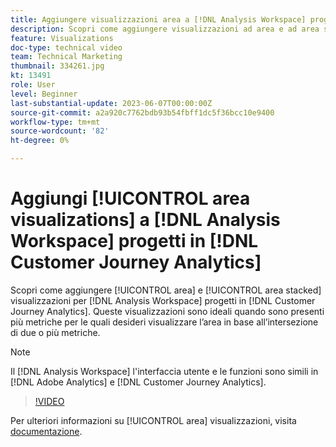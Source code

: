 ```yaml
---
title: Aggiungere visualizzazioni area a [!DNL Analysis Workspace] progetti
description: Scopri come aggiungere visualizzazioni ad area e ad area sovrapposte a [!DNL Analysis Workspace] progetti in [!DNL Customer Journey Analytics].
feature: Visualizations
doc-type: technical video
team: Technical Marketing
thumbnail: 334261.jpg
kt: 13491
role: User
level: Beginner
last-substantial-update: 2023-06-07T00:00:00Z
source-git-commit: a2a920c7762bdb93b54fbff1dc5f36bcc10e9400
workflow-type: tm+mt
source-wordcount: '82'
ht-degree: 0%

---
```


# Aggiungi [!UICONTROL area visualizations] a [!DNL Analysis Workspace] progetti in [!DNL Customer Journey Analytics]

Scopri come aggiungere [!UICONTROL area] e [!UICONTROL area stacked] visualizzazioni per [!DNL Analysis Workspace] progetti in [!DNL Customer Journey Analytics]. Queste visualizzazioni sono ideali quando sono presenti più metriche per le quali desideri visualizzare l’area in base all’intersezione di due o più metriche.

>[!NOTE]
>
>Il [!DNL Analysis Workspace] l&#39;interfaccia utente e le funzioni sono simili in [!DNL Adobe Analytics] e [!DNL Customer Journey Analytics].

>[!VIDEO](https://video.tv.adobe.com/v/334261/?quality=12&learn=on)

Per ulteriori informazioni su [!UICONTROL area] visualizzazioni, visita [documentazione](https://experienceleague.adobe.com/docs/analytics-platform/using/cja-workspace/visualizations/area.html).
